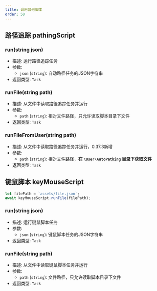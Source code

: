 ```yaml
---
title: 调用其他脚本
order: 50
---
```


## 路径追踪 pathingScript

### run(string json)
- 描述: 运行路径追踪任务
- 参数:
  - `json` (`string`): 自动路径任务的JSON字符串
- 返回类型: `Task`

### runFile(string path)
- 描述: 从文件中读取路径追踪任务并运行
- 参数:
  - `path` (`string`): 相对文件路径，只允许读取脚本目录下文件
- 返回类型: `Task`

### runFileFromUser(string path)
- 描述: 从文件中读取路径追踪任务并运行，0.37.3新增
- 参数:
  - `path` (`string`): 相对文件路径，**在 `\User\AutoPathing` 目录下获取文件**
- 返回类型: `Task`

## 键鼠脚本 keyMouseScript

```js
let filePath = `assets/file.json`;
await keyMouseScript.runFile(filePath);
```

### run(string json)
- 描述: 运行键鼠脚本任务
- 参数:
  - `json` (`string`): 键鼠脚本任务的JSON字符串
- 返回类型: `Task`

### runFile(string path)
- 描述: 从文件中读取键鼠脚本任务并运行
- 参数:
  - `path` (`string`): 文件路径，只允许读取脚本目录下文件
- 返回类型: `Task`

